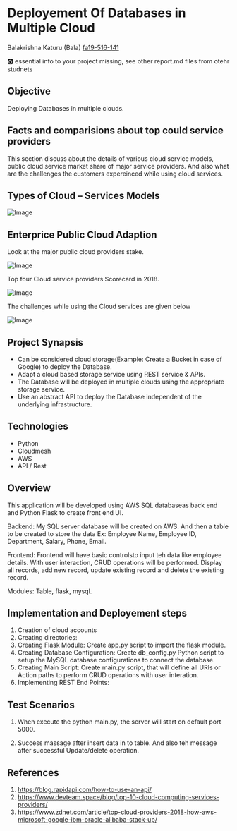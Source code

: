 # Deployement Of Databases in Multiple Cloud

Balakrishna Katuru (Bala) [fa19-516-141](https://github.com/cloudmesh-community/fa19-516-141)

:o2: essential info to your project missing, see other report.md files
from otehr studnets

## Objective 

Deploying Databases in multiple clouds.

## Facts and comparisions about top could service providers

This section discuss about the details of various cloud service models,
public cloud service market share of major service providers. And also
what are the challenges the customers expereinced while using cloud
services.

## Types of Cloud – Services Models

![Image](https://www.devteam.space/wp-content/uploads/2017/07/Cloud-Models.jpg)

## Enterprice Public Cloud Adaption

Look at the major public cloud providers stake.

![Image](https://zdnet1.cbsistatic.com/hub/i/r/2018/02/09/2b5981e1-19e6-4e79-986c-44d849a2235a/resize/770xauto/74c392ed6832b01e638db63639c3295c/stacking-up-cloud-vendors-2018-right-scale-1.png)

Top four Cloud service providers Scorecard in 2018.

![Image](https://zdnet2.cbsistatic.com/hub/i/r/2018/02/09/b6fed299-809f-43fc-a732-f1343ec2b8d9/resize/770xauto/98f060c985c6b39b00822a62e1d3c15a/aws-vs-azure-vs-google-vs-ibm.png)

The challenges while using the Cloud services are given below

![Image](https://zdnet4.cbsistatic.com/hub/i/2019/01/23/e19ceee2-17bd-4a4f-9249-82613ec7a428/20a459a33fd6e9176e29346fb0d78a5f/kentik-report-2019a.png)

## Project Synapsis 

* Can be considered cloud storage(Example: Create a Bucket in case of
  Google) to deploy the Database.
* Adapt a cloud based storage service using REST service & APIs.
* The Database will be deployed in multiple clouds using the appropriate
  storage service.
* Use an abstract API to deploy the Database independent of the
  underlying infrastructure.

## Technologies
* Python 
* Cloudmesh 
* AWS 
* API / Rest

## Overview

This application will be developed using AWS SQL databaseas back end and
Python Flask to create front end UI.

Backend: My SQL server database will be created on AWS. And then a table
to be created to store the data Ex: Employee Name, Employee ID,
Department, Salary, Phone, Email.

Frontend: Frontend will have basic controlsto input teh data like
employee details. With user interaction, CRUD operations will be
performed. Display all records, add new record, update existing record
and delete the existing record.

Modules: Table, flask, mysql.
 
## Implementation and Deployement steps

1. Creation of cloud accounts
2. Creating directories:
3. Creating Flask Module: Create app.py script to import the flask
   module.
4. Creating Database Configuration: Create db_config.py Python script to
   setup the MySQL database configurations to connect the database.
5. Creating Main Script: Create main.py script, that will define all
   URIs or Action paths to perform CRUD operations with user interation.
6. Implementing REST End Points: 

## Test Scenarios

1. When execute the python main.py, the server will start on default
   port 5000.

2. Success massage after insert data in to table. And also teh message
   after successful Update/delete operation.

## References

1. <https://blog.rapidapi.com/how-to-use-an-api/>
2. <https://www.devteam.space/blog/top-10-cloud-computing-services-providers/>
3. <https://www.zdnet.com/article/top-cloud-providers-2018-how-aws-microsoft-google-ibm-oracle-alibaba-stack-up/>
